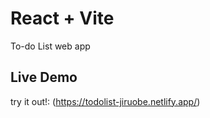 # React + Vite

To-do List web app

## Live Demo
try it out!: (https://todolist-jiruobe.netlify.app/)

